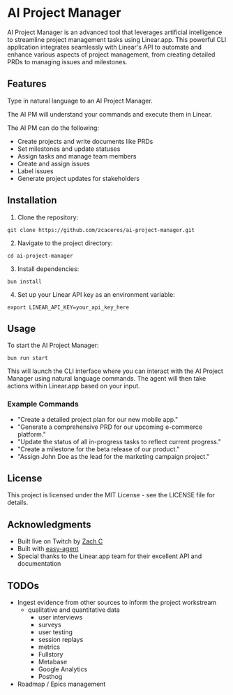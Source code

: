 # AI Project Manager

AI Project Manager is an advanced tool that leverages artificial intelligence to streamline project management tasks using Linear.app. This powerful CLI application integrates seamlessly with Linear's API to automate and enhance various aspects of project management, from creating detailed PRDs to managing issues and milestones.

## Features

Type in natural language to an AI Project Manager.

The AI PM will understand your commands and execute them in Linear.

The AI PM can do the following:
- Create projects and write documents like PRDs
- Set milestones and update statuses
- Assign tasks and manage team members
- Create and assign issues
- Label issues
- Generate project updates for stakeholders

## Installation

1. Clone the repository:
```
git clone https://github.com/zcaceres/ai-project-manager.git
```

2. Navigate to the project directory:
```
cd ai-project-manager
```

3. Install dependencies:
```
bun install
```

4. Set up your Linear API key as an environment variable:
```
export LINEAR_API_KEY=your_api_key_here
```

## Usage

To start the AI Project Manager:

```
bun run start
```

This will launch the CLI interface where you can interact with the AI Project Manager using natural language commands. The agent will then take actions within Linear.app based on your input.

### Example Commands

- "Create a detailed project plan for our new mobile app."
- "Generate a comprehensive PRD for our upcoming e-commerce platform."
- "Update the status of all in-progress tasks to reflect current progress."
- "Create a milestone for the beta release of our product."
- "Assign John Doe as the lead for the marketing campaign project."

## License

This project is licensed under the MIT License - see the LICENSE file for details.

## Acknowledgments

- Built live on Twitch by [Zach C](https://www.twitch.tv/zachdotdev)
- Built with [easy-agent](https://github.com/zcaceres/easy-agent)
- Special thanks to the Linear.app team for their excellent API and documentation

## TODOs

- Ingest evidence from other sources to inform the project workstream
  - qualitative and quantitative data
    - user interviews
    - surveys
    - user testing
    - session replays
    - metrics
    - Fullstory
    - Metabase
    - Google Analytics
    - Posthog
- Roadmap / Epics management
